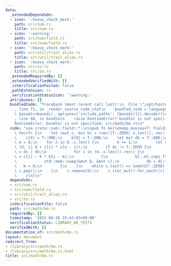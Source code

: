 ```yaml
---
data:
  _extendedDependsOn:
  - icon: ':heavy_check_mark:'
    path: src/num.rs
    title: src/num.rs
  - icon: ':warning:'
    path: src/num/field.rs
    title: src/num/field.rs
  - icon: ':heavy_check_mark:'
    path: src/util/trait_alias.rs
    title: src/util/trait_alias.rs
  - icon: ':heavy_check_mark:'
    path: src/zo.rs
    title: src/zo.rs
  _extendedRequiredBy: []
  _extendedVerifiedWith: []
  _isVerificationFailed: false
  _pathExtension: rs
  _verificationStatusIcon: ':warning:'
  attributes: {}
  bundledCode: "Traceback (most recent call last):\n  File \"/opt/hostedtoolcache/Python/3.9.4/x64/lib/python3.9/site-packages/onlinejudge_verify/documentation/build.py\"\
    , line 71, in _render_source_code_stat\n    bundled_code = language.bundle(stat.path,\
    \ basedir=basedir, options={'include_paths': [basedir]}).decode()\n  File \"/opt/hostedtoolcache/Python/3.9.4/x64/lib/python3.9/site-packages/onlinejudge_verify/languages/user_defined.py\"\
    , line 68, in bundle\n    raise RuntimeError('bundler is not specified: {}'.format(path.as_posix()))\n\
    RuntimeError: bundler is not specified: src/math/bm.rs\n"
  code: "use crate::num::field::*;\n\npub fn berlekamp_massey<T: Field>(s: &[T]) ->\
    \ Vec<T> {\n    let (mut c, mut b) = (vec![T::ZERO; s.len()], vec![T::ZERO; s.len()]);\n\
    \    c[0] = T::ONE;\n    b[0] = T::ONE;\n    let mut db = T::ONE;\n    let mut\
    \ m = 0;\n    for n in 0..s.len() {\n        m += 1;\n        let dc = (0..=n).fold(T::ZERO,\
    \ |d, i| d + c[i] * s[n - i]);\n        if dc != T::ZERO {\n            let k\
    \ = dc / db;\n            for i in (m..s.len()).rev() {\n                b[i]\
    \ = c[i] - k * b[i - m];\n            }\n            b[..m].copy_from_slice(&c[..m]);\n\
    \            std::mem::swap(&mut b, &mut c);\n            db = dc;\n         \
    \   m = 0;\n        }\n    }\n    while c.last() == Some(&T::ZERO) {\n       \
    \ c.pop();\n    }\n    c.remove(0);\n    c.iter_mut().for_each(|c| *c = -*c);\n\
    \    c\n}\n"
  dependsOn:
  - src/num.rs
  - src/num/field.rs
  - src/util/trait_alias.rs
  - src/zo.rs
  isVerificationFile: false
  path: src/math/bm.rs
  requiredBy: []
  timestamp: '2021-04-26 15:43:03+09:00'
  verificationStatus: LIBRARY_NO_TESTS
  verifiedWith: []
documentation_of: src/math/bm.rs
layout: document
redirect_from:
- /library/src/math/bm.rs
- /library/src/math/bm.rs.html
title: src/math/bm.rs
---
```

